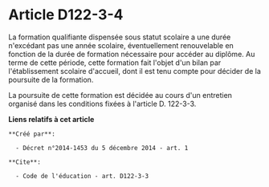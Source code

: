# Article D122-3-4

La formation qualifiante dispensée sous statut scolaire a une durée n'excédant pas une année scolaire, éventuellement
renouvelable en fonction de la durée de formation nécessaire pour accéder au diplôme. Au terme de cette période, cette
formation fait l'objet d'un bilan par l'établissement scolaire d'accueil, dont il est tenu compte pour décider de la
poursuite de la formation. 

La poursuite de cette formation est décidée au cours d'un entretien organisé dans les conditions fixées à l'article D.
122-3-3.

**Liens relatifs à cet article**

	**Créé par**:

	  - Décret n°2014-1453 du 5 décembre 2014 - art. 1

	**Cite**:

	  - Code de l'éducation - art. D122-3-3
